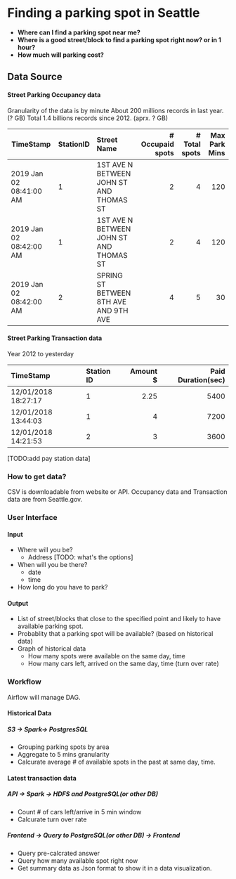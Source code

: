 # Finding a parking spot in Seattle

* **Where can I find a parking spot near me?**
* **Where is a good street/block to find a parking spot right now? or in 1 hour?**
* **How much will parking cost?**

## Data Source

#### Street Parking Occupancy data 
Granularity of the data is by minute
About 200 millions records in last year. (? GB)
Total 1.4 billions records since 2012. (aprx. ? GB)

| TimeStamp        | StationID | Street Name |  # Occupaid spots           | # Total spots  | Max Park Mins
| ------------- |:-------------|:-----| -----:| -----:| -----:|
| 2019 Jan 02 08:41:00 AM      | 1 | 1ST AVE N BETWEEN JOHN ST AND THOMAS ST | 2 | 4 | 120
| 2019 Jan 02 08:42:00 AM      | 1 | 1ST AVE N BETWEEN JOHN ST AND THOMAS ST | 2 | 4 | 120
| 2019 Jan 02 08:42:00 AM      | 2 | SPRING ST BETWEEN 8TH AVE AND 9TH AVE | 4 | 5 | 30

#### Street Parking Transaction data
Year 2012 to yesterday 

| TimeStamp | Station ID | Amount $ | Paid Duration(sec)
|:----------|:---------------|---------:|--------------:|
| 12/01/2018 18:27:17 | 1 | 2.25 | 5400
| 12/01/2018 13:44:03 | 1 | 4 | 7200
| 12/01/2018 14:21:53 | 2 | 3 | 3600

[TODO:add pay station data]

### How to get data?
CSV is downloadable from website or API.
Occupancy data and Transaction data are from Seattle.gov.

### User Interface

#### Input
* Where will you be?
  * Address [TODO: what's the options]
* When will you be there? 
  * date
  * time
* How long do you have to park?

#### Output
* List of street/blocks that close to the specified point and likely to have available parking spot.
* Probablity that a parking spot will be available? (based on historical data)
* Graph of historical data 
  * How many spots were available on the same day, time
  * How many cars left, arrived on the same day, time (turn over rate)


### Workflow
Airflow will manage DAG.
#### Historical Data

##### S3 -> Spark-> PostgresSQL 
* Grouping parking spots by area
* Aggregate to 5 mins granularity
* Calcurate average # of available spots in the past at same day, time.

#### Latest transaction data
##### API -> Spark -> HDFS and PostgreSQL(or other DB)
* Count # of cars left/arrive in 5 min window
* Calcurate turn over rate

##### Frontend -> Query to PostgreSQL(or other DB) -> Frontend
* Query pre-calcrated answer
* Query how many available spot right now
* Get summary data as Json format to show it in a data visualization.



